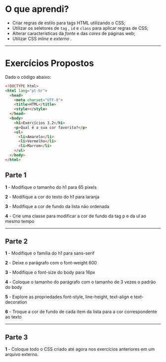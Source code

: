 # O que aprendi?

- Criar regras de estilo para tags HTML utilizando o CSS;
- Utilizar os seletores de `tag` , `id` e `class` para aplicar regras de CSS;
- Alterar características da *fonte* e das *cores* de páginas web;
- Utilizar CSS *inline* e *externo* .

------

# Exercícios Propostos

Dado o código abaixo:

```html
<!DOCTYPE html>
<html lang="pt-br">
  <head>
    <meta charset="UTF-8">
    <title>HTML</title>
    <style></style>
  </head>
  <body>
    <h1>Exercícios 3.2</h1>
    <p>Qual é a sua cor favorita?</p>
    <ul>
      <li>Amarelo</li>
      <li>Vermelho</li>
      <li>Marrom</li>
    </ul>
  </body>
</html>
```


## Parte 1

**1** - Modifique o tamanho do h1 para 65 pixels

**2** - Modifique a cor do texto do h1 para laranja

**3** - Modifique a cor de fundo da lista não ordenada

**4** - Crie uma classe para modificar a cor de fundo da tag p e da ul ao mesmo tempo

------

## Parte 2

**1** - Modifique o família do h1 para sans-serif

**2** - Deixe o parágrafo com o font-weight 600

**3** - Modifique o font-size do body para 16px

**4** - Coloque o tamanho do parágrafo com o tamanho de 3 vezes o padrão do body

**5** - Explore as propriedades font-style, line-height, text-align e text-decoration

**6** - Troque a cor de fundo de cada item da lista para a cor correspondente ao texto

------

## Parte 3

**1** - Coloque todo o CSS criado até agora nos exercícios anteriores em um arquivo externo.